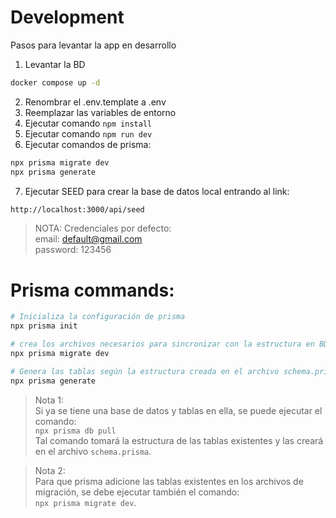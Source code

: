 # Development

Pasos para levantar la app en desarrollo

1. Levantar la BD

```bash
docker compose up -d
```

2. Renombrar el .env.template a .env
3. Reemplazar las variables de entorno
4. Ejecutar comando `npm install`
5. Ejecutar comando `npm run dev`
6. Ejecutar comandos de prisma:

```bash
npx prisma migrate dev
npx prisma generate
```

7. Ejecutar SEED para crear la base de datos local entrando al link:

```bash
http://localhost:3000/api/seed
```

> NOTA: Credenciales por defecto:\
> email: default@gmail.com\
> password: 123456

# Prisma commands:

```bash
# Inicializa la configuración de prisma
npx prisma init

# crea los archivos necesarios para sincronizar con la estructura en BD
npx prisma migrate dev

# Genera las tablas según la estructura creada en el archivo schema.prisma
npx prisma generate
```

> Nota 1: \
> Si ya se tiene una base de datos y tablas en ella, se puede ejecutar el comando: \
> `npx prisma db pull` \
> Tal comando tomará la estructura de las tablas existentes y las creará en el archivo `schema.prisma`.

> Nota 2: \
> Para que prisma adicione las tablas existentes en los archivos de migración, se debe ejecutar también el comando: \
> `npx prisma migrate dev`.
